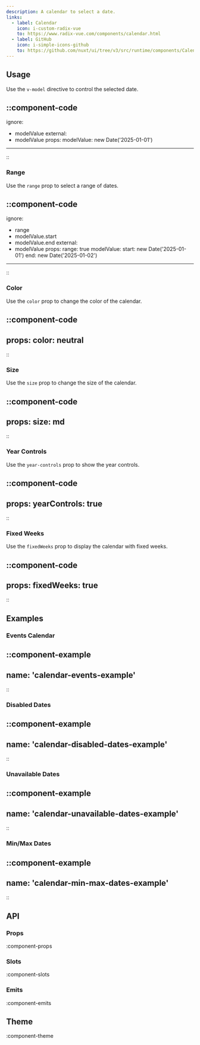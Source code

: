 ```yaml
---
description: A calendar to select a date.
links: 
  - label: Calendar
    icon: i-custom-radix-vue
    to: https://www.radix-vue.com/components/calendar.html
  - label: GitHub
    icon: i-simple-icons-github
    to: https://github.com/nuxt/ui/tree/v3/src/runtime/components/Calendar.vue
---
```


## Usage

Use the `v-model` directive to control the selected date.

::component-code
---
ignore:
  - modelValue
external:
  - modelValue
props:
  modelValue: new Date('2025-01-01')
---
::

### Range

Use the `range` prop to select a range of dates.

::component-code
---
ignore:
  - range
  - modelValue.start
  - modelValue.end
external:
  - modelValue
props:
  range: true
  modelValue:
    start: new Date('2025-01-01')
    end: new Date('2025-01-02')
---
::

### Color

Use the `color` prop to change the color of the calendar.

::component-code
---
props:
  color: neutral
---
::

### Size

Use the `size` prop to change the size of the calendar.

::component-code
---
props:
  size: md
---
::

### Year Controls

Use the `year-controls` prop to show the year controls.

::component-code
---
props:
  yearControls: true
---
::

### Fixed Weeks

Use the `fixedWeeks` prop to display the calendar with fixed weeks.

::component-code
---
props:
  fixedWeeks: true
---
::

## Examples

### Events Calendar

::component-example
---
name: 'calendar-events-example'
---
::

### Disabled Dates

::component-example
---
name: 'calendar-disabled-dates-example'
---
::

### Unavailable Dates

::component-example
---
name: 'calendar-unavailable-dates-example'
---
::

### Min/Max Dates

::component-example
---
name: 'calendar-min-max-dates-example'
---
::

## API

### Props

:component-props

### Slots

:component-slots

### Emits

:component-emits

## Theme

:component-theme

